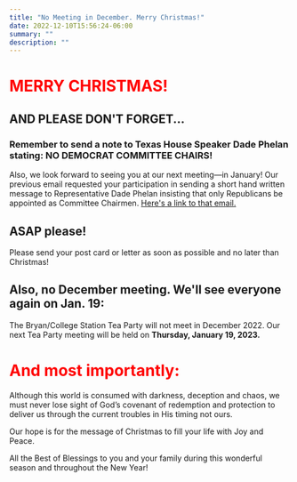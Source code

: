 ```yaml
---
title: "No Meeting in December. Merry Christmas!"
date: 2022-12-10T15:56:24-06:00
summary: ""
description: ""
---
```


# <span style="color:red;">MERRY CHRISTMAS!</span>

## AND PLEASE DON'T FORGET...

### Remember to send a note to Texas House Speaker Dade Phelan stating: <span class="hilite">NO DEMOCRAT COMMITTEE CHAIRS!</span>  

Also, we look forward to seeing you at our next meeting—in January!
Our previous email requested your participation in sending a short hand written message to Representative Dade Phelan insisting that only Republicans be appointed as Committee Chairmen. [Here's a link to that email.](https://mailchi.mp/fa51b5ee4606/letter-to-bcs-tea-party-supporters?e=71c4bec959)  


## ASAP please!

Please send your post card or letter as soon as possible and no later than Christmas!

## Also, no December meeting. We'll see everyone again on Jan. 19:

The Bryan/College Station Tea Party will not meet in December 2022. Our next Tea Party meeting will be held on **<span class="hilite">Thursday, January 19, 2023.</span>**  

# <span style="color:red;">And most importantly:</span>

Although this world is consumed with darkness, deception and chaos, we must never lose sight of God’s covenant of redemption and protection to deliver us through the current troubles in His timing not ours.  

Our hope is for the message of Christmas to fill your life with Joy and Peace.  

All the Best of Blessings to you and your family during this wonderful season and throughout the New Year!  

